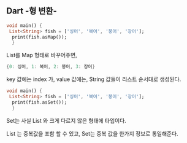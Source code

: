 ## Dart -형 변환- 

```dart
void main() {
 List<String> fish = ['싱어', '복어', '붕어', '장어'];
  print(fish.asMap());
  }

```

List를  Map 형태로 바꾸어주면,

```dart
{0: 싱어, 1: 복어, 2: 붕어, 3: 장어}
```

key 값에는  index 가, value 값에는, String 값들이 리스트 순서대로 생성된다.



```dart
void main() {
 List<String> fish = ['싱어', '복어', '붕어', '장어'];
  print(fish.asSet());
  }

```

Set는 사실 List 와 크게 다르지 않은 형태에 타입이다. 

List 는 중복값을 포함 할 수 있고, Set는 중복 값을 한가지 정보로 통일해준다.





